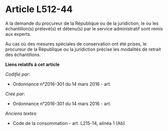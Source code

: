 # Article L512-44

A la demande du procureur de la République ou de la juridiction, le ou les échantillon(s) prélevé(s) et détenu(s) par le
service administratif sont remis aux experts.

Au cas où des mesures spéciales de conservation ont été prises, le procureur de la République ou la juridiction précise les
modalités de retrait des échantillons.

**Liens relatifs à cet article**

_Codifié par_:

  - Ordonnance n°2016-301 du 14 mars 2016 - art.

_Créé par_:

  - Ordonnance n°2016-301 du 14 mars 2016 - art.

_Anciens textes_:

  - Code de la consommation - art. L215-14, alinéa 1 (Ab)
